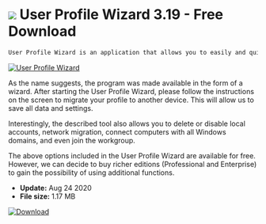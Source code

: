 # ![](https://cdn.softexe.net/static/icon/3/user-profile-wizard-8496.gif) User Profile Wizard 3.19 - Free Download

```sh
User Profile Wizard is an application that allows you to easily and quickly transfer user accounts between computers running the Windows operating system.
```
[![User Profile Wizard](https://gallery.dpcdn.pl/imgc/Tools/89231/g_-_420x350_1.5_-_x128d7d4c-dac7-4b16-bc7c-7e73b1ffa6c1.jpg)](https://softexe.net/win/system/system-tools/user-profile-wizard:hdaf.html)

As the name suggests, the program was made available in the form of a wizard. After starting the User Profile Wizard, please follow the instructions on the screen to migrate your profile to another device. This will allow us to save all data and settings.  
 
 Interestingly, the described tool also allows you to delete or disable local accounts, network migration, connect computers with all Windows domains, and even join the workgroup. 
  
 The above options included in the User Profile Wizard are available for free. However, we can decide to buy richer editions (Professional and Enterprise) to gain the possibility of using additional functions.


- **Update:** Aug 24 2020
- **File size:** 1.17 MB

[![Download](https://cdn.softexe.net/static/img/download.png)](https://softexe.net/win/system/system-tools/user-profile-wizard:hdaf.html)

